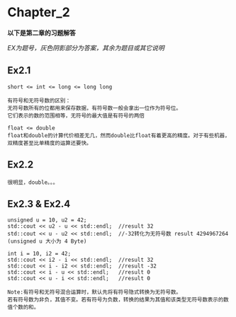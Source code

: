 # Chapter_2

**以下是第二章的习题解答**

*EX为题号，灰色阴影部分为答案，其余为题目或其它说明*

## Ex2.1
```
short <= int <= long <= long long

有符号和无符号数的区别：
无符号数所有的位都用来保存数据，有符号数一般会拿出一位作为符号位。
它们表示的数的范围相等，无符号的最大值是有符号的两倍

float <= double
float和double的计算代价相差无几，然而double比float有着更高的精度。对于有些机器，双精度甚至比单精度的运算还要快。
```

## Ex2.2
```
很明显，double。。。
```

## Ex2.3 & Ex2.4
```
unsigned u = 10, u2 = 42;
std::cout << u2 - u << std::endl;  //result 32
std::cout << u - u2 << std::endl;  //-32转化为无符号数 result 4294967264 (unsigned u 大小为 4 Byte)

int i = 10, i2 = 42;
std::cout << i2 - i << std::endl;  //result 32
std::cout << i - i2 << std::endl;  //result -32
std::cout << i - u << std::endl;   //result 0
std::cout << u - i << std::endl;   //result 0

Note:有符号和无符号混合运算时，默认先将有符号隐式转换为无符号数。
若有符号数为非负，其值不变。若有符号为负数，转换的结果为其值和该类型无符号数表示的数值个数的和。
```
